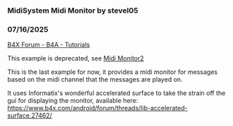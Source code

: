 ### MidiSystem Midi Monitor by stevel05
### 07/16/2025
[B4X Forum - B4A - Tutorials](https://www.b4x.com/android/forum/threads/50111/)

This example is deprecated, see [Midi Monitor2](https://www.b4x.com/android/forum/threads/midi-monitor2.167812/)  
  
This is the last example for now, it provides a midi monitor for messages based on the midi channel that the messages are played on.   
  
It uses Informatix's wonderful accelerated surface to take the strain off the gui for displaying the monitor, available here: <https://www.b4x.com/android/forum/threads/lib-accelerated-surface.27462/>